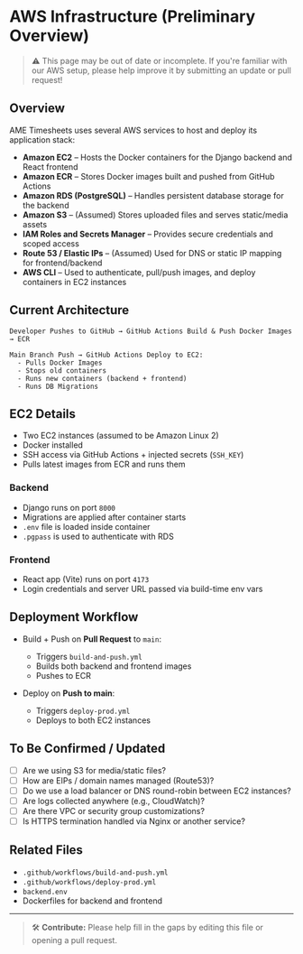 # AWS Infrastructure (Preliminary Overview)

> ⚠ This page may be out of date or incomplete. If you're familiar with our AWS setup, please help improve it by submitting an update or pull request!

## Overview

AME Timesheets uses several AWS services to host and deploy its application stack:

- **Amazon EC2** – Hosts the Docker containers for the Django backend and React frontend
- **Amazon ECR** – Stores Docker images built and pushed from GitHub Actions
- **Amazon RDS (PostgreSQL)** – Handles persistent database storage for the backend
- **Amazon S3** – (Assumed) Stores uploaded files and serves static/media assets
- **IAM Roles and Secrets Manager** – Provides secure credentials and scoped access
- **Route 53 / Elastic IPs** – (Assumed) Used for DNS or static IP mapping for frontend/backend
- **AWS CLI** – Used to authenticate, pull/push images, and deploy containers in EC2 instances

## Current Architecture

```
Developer Pushes to GitHub → GitHub Actions Build & Push Docker Images → ECR

Main Branch Push → GitHub Actions Deploy to EC2:
  - Pulls Docker Images
  - Stops old containers
  - Runs new containers (backend + frontend)
  - Runs DB Migrations
```

## EC2 Details

- Two EC2 instances (assumed to be Amazon Linux 2)
- Docker installed
- SSH access via GitHub Actions + injected secrets (`SSH_KEY`)
- Pulls latest images from ECR and runs them

### Backend

- Django runs on port `8000`
- Migrations are applied after container starts
- `.env` file is loaded inside container
- `.pgpass` is used to authenticate with RDS

### Frontend

- React app (Vite) runs on port `4173`
- Login credentials and server URL passed via build-time env vars

## Deployment Workflow

- Build + Push on **Pull Request** to `main`:
  - Triggers `build-and-push.yml`
  - Builds both backend and frontend images
  - Pushes to ECR

- Deploy on **Push to main**:
  - Triggers `deploy-prod.yml`
  - Deploys to both EC2 instances

## To Be Confirmed / Updated

- [ ] Are we using S3 for media/static files?
- [ ] How are EIPs / domain names managed (Route53)?
- [ ] Do we use a load balancer or DNS round-robin between EC2 instances?
- [ ] Are logs collected anywhere (e.g., CloudWatch)?
- [ ] Are there VPC or security group customizations?
- [ ] Is HTTPS termination handled via Nginx or another service?

## Related Files

- `.github/workflows/build-and-push.yml`
- `.github/workflows/deploy-prod.yml`
- `backend.env`
- Dockerfiles for backend and frontend

---

> 🛠 **Contribute:** Please help fill in the gaps by editing this file or opening a pull request.